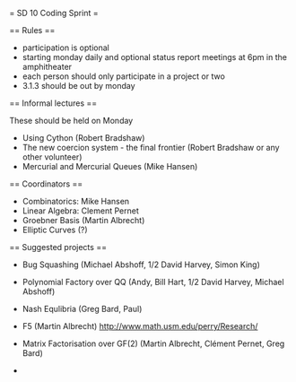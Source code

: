 = SD 10 Coding Sprint =

== Rules ==

 * participation is optional
 * starting monday daily and optional status report meetings at 6pm in the amphitheater
 * each person should only participate in a project or two
 * 3.1.3 should be out by monday

== Informal lectures ==

These should be held on Monday

 * Using Cython (Robert Bradshaw)
 * The new coercion system - the final frontier (Robert Bradshaw or any other volunteer)
 * Mercurial and Mercurial Queues (Mike Hansen)

== Coordinators ==

 * Combinatorics: Mike Hansen
 * Linear Algebra: Clement Pernet
 * Groebner Basis (Martin Albrecht)
 * Elliptic Curves (?)

== Suggested projects ==

 * Bug Squashing (Michael Abshoff, 1/2 David Harvey, Simon King)

 * Polynomial Factory over QQ (Andy, Bill Hart, 1/2 David Harvey, Michael Abshoff)

 * Nash Equlibria (Greg Bard, Paul)

 * F5 (Martin Albrecht)
  http://www.math.usm.edu/perry/Research/

 * Matrix Factorisation over GF(2) (Martin Albrecht, Clément Pernet, Greg Bard)

 * 

